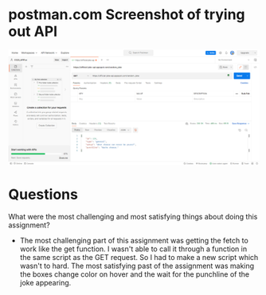 # postman.com Screenshot of trying out API
![img](postman.png)

# Questions
What were the most challenging and most satisfying things about doing this assignment?
- The most challenging part of this assignment was getting the fetch to work like the get function. I wasn't able to call it through a function in the same script as the GET request. So I had to make a new script which wasn't to hard. The most satisfying past of the assignment was making the boxes change color on hover and the wait for the punchline of the joke appearing.
